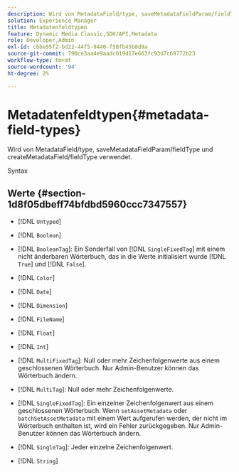 ```yaml
---
description: Wird von MetadataField/type, saveMetadataFieldParam/fieldType und createMetadataField/fieldType verwendet.
solution: Experience Manager
title: Metadatenfeldtypen
feature: Dynamic Media Classic,SDK/API,Metadata
role: Developer,Admin
exl-id: cbbe55f2-bd22-44f5-9440-f58fb45b8d9a
source-git-commit: 790ce3aa4e9aadc019d17e663fc93d7c69772b23
workflow-type: tm+mt
source-wordcount: '94'
ht-degree: 2%

---
```


# Metadatenfeldtypen{#metadata-field-types}

Wird von MetadataField/type, saveMetadataFieldParam/fieldType und createMetadataField/fieldType verwendet.

Syntax

## Werte {#section-1d8f05dbeff74bfdbd5960ccc7347557}

* [!DNL `Untyped`]
* [!DNL `Boolean`]
* [!DNL `BooleanTag`]: Ein Sonderfall von [!DNL `SingleFixedTag`] mit einem nicht änderbaren Wörterbuch, das in die Werte initialisiert wurde [!DNL `True`] und [!DNL `False`].

* [!DNL `Color`]
* [!DNL `Date`]
* [!DNL `Dimension`]
* [!DNL `FileName`]
* [!DNL `Float`]
* [!DNL `Int`]
* [!DNL `MultiFixedTag`]: Null oder mehr Zeichenfolgenwerte aus einem geschlossenen Wörterbuch. Nur Admin-Benutzer können das Wörterbuch ändern.
* [!DNL `MultiTag`]: Null oder mehr Zeichenfolgenwerte.
* [!DNL `SingleFixedTag`]: Ein einzelner Zeichenfolgenwert aus einem geschlossenen Wörterbuch. Wenn `setAssetMetadata` oder `batchSetAssetMetadata` mit einem Wert aufgerufen werden, der nicht im Wörterbuch enthalten ist, wird ein Fehler zurückgegeben. Nur Admin-Benutzer können das Wörterbuch ändern.

* [!DNL `SingleTag`]: Jeder einzelne Zeichenfolgenwert.
* [!DNL `String`]
